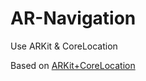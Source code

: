 # AR-Navigation
Use ARKit & CoreLocation

Based on [ARKit+CoreLocation](https://github.com/ProjectDent/ARKit-CoreLocation)
